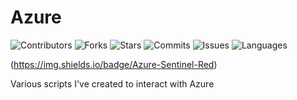 # Azure

![Contributors](https://img.shields.io/github/contributors/tmmuessig/Azure)
![Forks](https://img.shields.io/github/forks/tmmuessig/Azure)
![Stars](https://img.shields.io/github/stars/tmmuessig/Azure)
![Commits](https://img.shields.io/github/last-commit/tmmuessig/Azure)
![Issues](https://img.shields.io/github/issues/tmmuessig/Azure)
![Languages](https://img.shields.io/github/languages/top/tmmuessig/Azure)

(https://img.shields.io/badge/Azure-Sentinel-Red)

Various scripts I've created to interact with Azure
